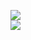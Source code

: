 [![](https://img.shields.io/badge/Made%20With-Github%20Spray-lightgrey.svg?style=for-the-badge&logo=github)](https://github.com/Annihil/github-spray#31382)  
[![](https://i.imgur.com/2DrTn0Z.gif)](https://github.com/Annihil/github-spray)